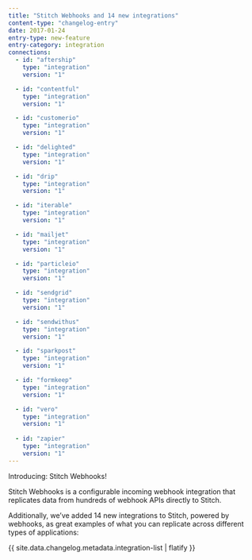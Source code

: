 ```yaml
---
title: "Stitch Webhooks and 14 new integrations"
content-type: "changelog-entry"
date: 2017-01-24
entry-type: new-feature
entry-category: integration
connections:
  - id: "aftership"
    type: "integration"
    version: "1"

  - id: "contentful"
    type: "integration"
    version: "1"

  - id: "customerio"
    type: "integration"
    version: "1"

  - id: "delighted"
    type: "integration"
    version: "1"

  - id: "drip"
    type: "integration"
    version: "1"

  - id: "iterable"
    type: "integration"
    version: "1"

  - id: "mailjet"
    type: "integration"
    version: "1"

  - id: "particleio"
    type: "integration"
    version: "1"

  - id: "sendgrid"
    type: "integration"
    version: "1"

  - id: "sendwithus"
    type: "integration"
    version: "1"

  - id: "sparkpost"
    type: "integration"
    version: "1"

  - id: "formkeep"
    type: "integration"
    version: "1"

  - id: "vero"
    type: "integration"
    version: "1"
    
  - id: "zapier"
    type: "integration"
    version: "1"
---
```


Introducing: Stitch Webhooks!

Stitch Webhooks is a configurable incoming webhook integration that replicates data from hundreds of webhook APIs directly to Stitch.

Additionally, we’ve added 14 new integrations to Stitch, powered by webhooks, as great examples of what you can replicate across different types of applications:

{{ site.data.changelog.metadata.integration-list | flatify }}
